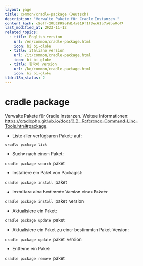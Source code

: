 ```yaml
---
layout: page
title: common/cradle-package (Deutsch)
description: "Verwalte Pakete für Cradle Instanzen."
content_hash: c5eff420b2895e8d14a619f1f3ec61a7a6be0c47
last_modified_at: 2023-11-12
related_topics:
  - title: English version
    url: /en/common/cradle-package.html
    icon: bi bi-globe
  - title: italiano version
    url: /it/common/cradle-package.html
    icon: bi bi-globe
  - title: 한국어 version
    url: /ko/common/cradle-package.html
    icon: bi bi-globe
tldri18n_status: 2
---
```

# cradle package

Verwalte Pakete für Cradle Instanzen.
Weitere Informationen: <https://cradlephp.github.io/docs/3.B.-Reference-Command-Line-Tools.html#package>.

- Liste aller verfügbaren Pakete auf:

`cradle package list`

- Suche nach einem Paket:

`cradle package search `<span class="tldr-var badge badge-pill bg-dark-lm bg-white-dm text-white-lm text-dark-dm font-weight-bold">paket</span>

- Installiere ein Paket von Packagist:

`cradle package install `<span class="tldr-var badge badge-pill bg-dark-lm bg-white-dm text-white-lm text-dark-dm font-weight-bold">paket</span>

- Installiere eine bestimmte Version eines Pakets:

`cradle package install `<span class="tldr-var badge badge-pill bg-dark-lm bg-white-dm text-white-lm text-dark-dm font-weight-bold">paket</span>` `<span class="tldr-var badge badge-pill bg-dark-lm bg-white-dm text-white-lm text-dark-dm font-weight-bold">version</span>

- Aktualisiere ein Paket:

`cradle package update `<span class="tldr-var badge badge-pill bg-dark-lm bg-white-dm text-white-lm text-dark-dm font-weight-bold">paket</span>

- Aktualisiere ein Paket zu einer bestimmten Paket-Version:

`cradle package update `<span class="tldr-var badge badge-pill bg-dark-lm bg-white-dm text-white-lm text-dark-dm font-weight-bold">paket</span>` `<span class="tldr-var badge badge-pill bg-dark-lm bg-white-dm text-white-lm text-dark-dm font-weight-bold">version</span>

- Entferne ein Paket:

`cradle package remove `<span class="tldr-var badge badge-pill bg-dark-lm bg-white-dm text-white-lm text-dark-dm font-weight-bold">paket</span>
